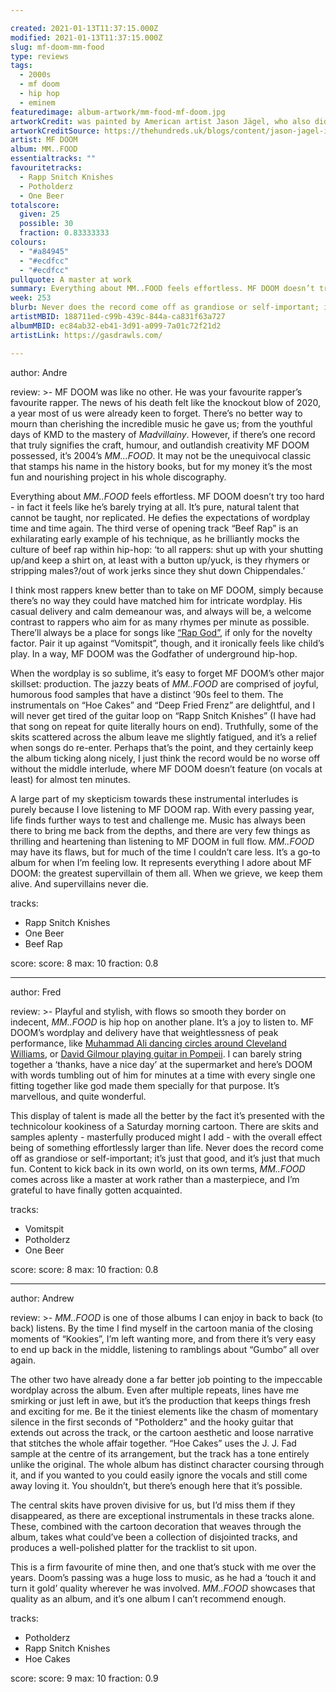 ```yaml
---

created: 2021-01-13T11:37:15.000Z
modified: 2021-01-13T11:37:15.000Z
slug: mf-doom-mm-food
type: reviews
tags:
  - 2000s
  - mf doom
  - hip hop
  - eminem
featuredimage: album-artwork/mm-food-mf-doom.jpg
artworkCredit: was painted by American artist Jason Jägel, who also did the “Hoe Cakes” single cover.
artworkCreditSource: https://thehundreds.uk/blogs/content/jason-jagel-interview/
artist: MF DOOM
album: MM..FOOD
essentialtracks: ""
favouritetracks:
  - Rapp Snitch Knishes
  - Potholderz
  - One Beer
totalscore:
  given: 25
  possible: 30
  fraction: 0.83333333
colours:
  - "#a84945"
  - "#ecdfcc"
  - "#ecdfcc"
pullquote: A master at work
summary: Everything about MM..FOOD feels effortless. MF DOOM doesn’t try too hard - in fact it feels like he’s barely trying at all. It’s pure, natural talent that cannot be taught, nor replicated. He defies the expectations of wordplay time and time again.
week: 253
blurb: Never does the record come off as grandiose or self-important; it’s just that good, and it’s just that much fun. Not a masterpiece, but a master at work.
artistMBID: 188711ed-c99b-439c-844a-ca831f63a727
albumMBID: ec84ab32-eb41-3d91-a099-7a01c72f21d2
artistLink: https://gasdrawls.com/

---
```


author: Andre

review: >-
  MF DOOM was like no other. He was your favourite rapper’s favourite rapper. The news of his death felt like the knockout blow of 2020, a year most of us were already keen to forget. There’s no better way to mourn than cherishing the incredible music he gave us; from the youthful days of KMD to the mastery of *Madvillainy*. However, if there’s one record that truly signifies the craft, humour, and outlandish creativity MF DOOM possessed, it’s 2004’s *MM...FOOD*. It may not be the unequivocal classic that stamps his name in the history books, but for my money it’s the most fun and nourishing project in his whole discography.

  Everything about *MM..FOOD* feels effortless. MF DOOM doesn’t try too hard - in fact it feels like he’s barely trying at all. It’s pure, natural talent that cannot be taught, nor replicated. He defies the expectations of wordplay time and time again. The third verse of opening track “Beef Rap” is an exhilarating early example of his technique, as he brilliantly mocks the culture of beef rap within hip-hop: ‘to all rappers: shut up with your shutting up/and keep a shirt on, at least with a button up/yuck, is they rhymers or stripping males?/out of work jerks since they shut down Chippendales.’

  I think most rappers knew better than to take on MF DOOM, simply because there’s no way they could have matched him for intricate wordplay. His casual delivery and calm demeanour was, and always will be, a welcome contrast to rappers who aim for as many rhymes per minute as possible. There’ll always be a place for songs like [“Rap God”](https://www.youtube.com/watch?v=XbGs_qK2PQA&ab_channel=EminemVEVO), if only for the novelty factor. Pair it up against “Vomitspit”, though, and it ironically feels like child’s play. In a way, MF DOOM was the Godfather of underground hip-hop.

  When the wordplay is so sublime, it’s easy to forget MF DOOM’s other major skillset: production. The jazzy beats of *MM..FOOD* are comprised of joyful, humorous food samples that have a distinct ’90s feel to them. The instrumentals on “Hoe Cakes” and “Deep Fried Frenz” are delightful, and I will never get tired of the guitar loop on “Rapp Snitch Knishes” (I have had that song on repeat for quite literally hours on end). Truthfully, some of the skits scattered across the album leave me slightly fatigued, and it’s a relief when songs do re-enter. Perhaps that’s the point, and they certainly keep the album ticking along nicely, I just think the record would be no worse off without the middle interlude, where MF DOOM doesn’t feature (on vocals at least) for almost ten minutes.

  A large part of my skepticism towards these instrumental interludes is purely because I love listening to MF DOOM rap. With every passing year, life finds further ways to test and challenge me. Music has always been there to bring me back from the depths, and there are very few things as thrilling and heartening than listening to MF DOOM in full flow. *MM..FOOD* may have its flaws, but for much of the time I couldn’t care less. It’s a go-to album for when I’m feeling low. It represents everything I adore about MF DOOM: the greatest supervillain of them all. When we grieve, we keep them alive. And supervillains never die.

tracks:
  - Rapp Snitch Knishes
  - One Beer
  - Beef Rap

score:
  score: 8
  max: 10
  fraction: 0.8

---

author: Fred

review: >-
  Playful and stylish, with flows so smooth they border on indecent, *MM..FOOD* is hip hop on another plane. It’s a joy to listen to. MF DOOM’s wordplay and delivery have that weightlessness of peak performance, like [Muhammad Ali dancing circles around Cleveland Williams](https://www.youtube.com/watch?v=oJUzl0aFHZw), or [David Gilmour playing guitar in Pompeii](https://www.youtube.com/watch?v=y-E7_VHLvkE). I can barely string together a ‘thanks, have a nice day’ at the supermarket and here’s DOOM with words tumbling out of him for minutes at a time with every single one fitting together like god made them specially for that purpose. It’s marvellous, and quite wonderful.

  This display of talent is made all the better by the fact it’s presented with the technicolour kookiness of a Saturday morning cartoon. There are skits and samples aplenty - masterfully produced might I add - with the overall effect being of something effortlessly larger than life. Never does the record come off as grandiose or self-important; it’s just that good, and it’s just that much fun. Content to kick back in its own world, on its own terms, *MM..FOOD* comes across like a master at work rather than a masterpiece, and I’m grateful to have finally gotten acquainted.

tracks:
  - Vomitspit
  - Potholderz
  - One Beer

score:
  score: 8
  max: 10
  fraction: 0.8

---

author: Andrew

review: >-
  *MM..FOOD* is one of those albums I can enjoy in back to back (to back) listens. By the time I find myself in the cartoon mania of the closing moments of “Kookies”, I’m left wanting more, and from there it’s very easy to end up back in the middle, listening to ramblings about “Gumbo” all over again.

  The other two have already done a far better job pointing to the impeccable wordplay across the album. Even after multiple repeats, lines have me smirking or just left in awe, but it’s the production that keeps things fresh and exciting for me. Be it the tiniest elements like the chasm of momentary silence in the first seconds of "Potholderz" and the hooky guitar that extends out across the track, or the cartoon aesthetic and loose narrative that stitches the whole affair together. “Hoe Cakes” uses the J. J. Fad sample at the centre of its arrangement, but the track has a tone entirely unlike the original. The whole album has distinct character coursing through it, and if you wanted to you could easily ignore the vocals and still come away loving it. You shouldn’t, but there’s enough here that it’s possible.

  The central skits have proven divisive for us, but I’d miss them if they disappeared, as there are exceptional instrumentals in these tracks alone. These, combined with the cartoon decoration that weaves through the album, takes what could’ve been a collection of disjointed tracks, and produces a well-polished platter for the tracklist to sit upon.

  This is a firm favourite of mine then, and one that’s stuck with me over the years. Doom’s passing was a huge loss to music, as he had a ‘touch it and turn it gold’ quality wherever he was involved. *MM..FOOD* showcases that quality as an album, and it’s one album I can’t recommend enough.

tracks:
  - Potholderz
  - Rapp Snitch Knishes
  - Hoe Cakes

score:
  score: 9
  max: 10
  fraction: 0.9
